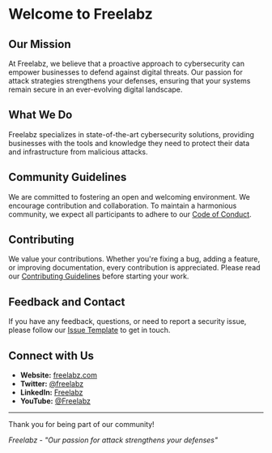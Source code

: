 # Welcome to Freelabz

## Our Mission

At Freelabz, we believe that a proactive approach to cybersecurity can empower businesses to defend against digital threats. Our passion for attack strategies strengthens your defenses, ensuring that your systems remain secure in an ever-evolving digital landscape.

## What We Do

Freelabz specializes in state-of-the-art cybersecurity solutions, providing businesses with the tools and knowledge they need to protect their data and infrastructure from malicious attacks.

## Community Guidelines

We are committed to fostering an open and welcoming environment. We encourage contribution and collaboration. To maintain a harmonious community, we expect all participants to adhere to our [Code of Conduct](CODE_OF_CONDUCT.md).

## Contributing

We value your contributions. Whether you're fixing a bug, adding a feature, or improving documentation, every contribution is appreciated. Please read our [Contributing Guidelines](CONTRIBUTING.md) before starting your work.

## Feedback and Contact

If you have any feedback, questions, or need to report a security issue, please follow our [Issue Template](ISSUE_TEMPLATE.md) to get in touch.

## Connect with Us

- **Website:** [freelabz.com](https://freelabz.com)
- **Twitter:** [@freelabz](https://twitter.com/freelabz)
- **LinkedIn:** [Freelabz](https://linkedin.com/company/freelabz)
- **YouTube:** [@Freelabz](https://www.youtube.com/@FreeLabz)

---

Thank you for being part of our community!

_Freelabz - "Our passion for attack strengthens your defenses"_
